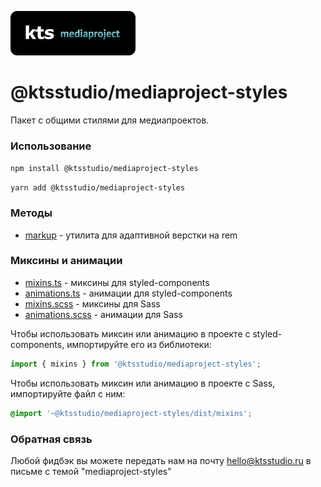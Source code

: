 ![kts](./logo.png)

# @ktsstudio/mediaproject-styles

Пакет с общими стилями для медиапроектов.

### Использование

`npm install @ktsstudio/mediaproject-styles`

`yarn add @ktsstudio/mediaproject-styles`

### Методы

* [markup](./src/markup.ts) - утилита для адаптивной верстки на rem

### Миксины и анимации

* [mixins.ts](./src/mixins.ts) - миксины для styled-components
* [animations.ts](./src/animations.ts) - анимации для styled-components
* [mixins.scss](./src/mixins.scss) - миксины для Sass
* [animations.scss](./src/animations.scss) - анимации для Sass

Чтобы использовать миксин или анимацию в проекте с styled-components, импортируйте его из библиотеки:

```typescript
import { mixins } from '@ktsstudio/mediaproject-styles';
```

Чтобы использовать миксин или анимацию в проекте с Sass, импортируйте файл с ним:

```scss
@import '~@ktsstudio/mediaproject-styles/dist/mixins';
```

### Обратная связь
Любой фидбэк вы можете передать нам на почту [hello@ktsstudio.ru](mailto:hello@ktsstudio.ru) в письме с темой "mediaproject-styles"
